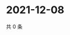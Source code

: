 # 2021-12-08

共 0 条

<!-- BEGIN WEIBO -->
<!-- 最后更新时间 Wed Dec 08 2021 05:01:09 GMT+0800 (China Standard Time) -->

<!-- END WEIBO -->
